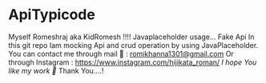 # ApiTypicode
Myself Romeshraj aka KidRomesh !!!!
Javaplaceholder usage... Fake Api 
In this git repo Iam mocking Api and crud operation by using JavaPlaceholder.
You can contact me through mail 📧 : romikhanna1301@gmail.com
Or through Instagram : https://www.instagram.com/hijikata_roman/ 
_I hope You like my work 🦖_
Thank You....!
